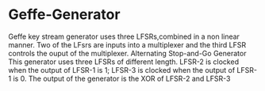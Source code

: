 # Geffe-Generator
Geffe key stream generator uses three LFSRs,combined in a non linear manner.
Two of the LFsrs are inputs into a multiplexer and the third LFSR controls the ouput of the multiplexer.
Alternating Stop-and-Go Generator
This generator uses three LFSRs of different length. LFSR-2 is clocked when the output of LFSR-1 is 1; LFSR-3 is clocked when the output of LFSR-1 is 0. The output of the generator is the XOR of LFSR-2 and LFSR-3 
